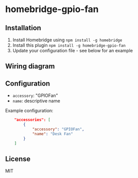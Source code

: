 # homebridge-gpio-fan

## Installation
1.	Install Homebridge using `npm install -g homebridge`
2.	Install this plugin `npm install -g homebridge-gpio-fan`
3.	Update your configuration file - see below for an example

## Wiring diagram

## Configuration
* `accessory`: "GPIOFan"
* `name`: descriptive name

Example configuration:

```json
    "accessories": [
        {
            "accessory": "GPIOFan",
            "name": "Desk Fan"
        }
    ]
```

## License

MIT

